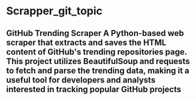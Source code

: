 # Scrapper_git_topic
## GitHub Trending Scraper  A Python-based web scraper that extracts and saves the HTML content of GitHub's trending repositories page. This project utilizes BeautifulSoup and requests to fetch and parse the trending data, making it a useful tool for developers and analysts interested in tracking popular GitHub projects
